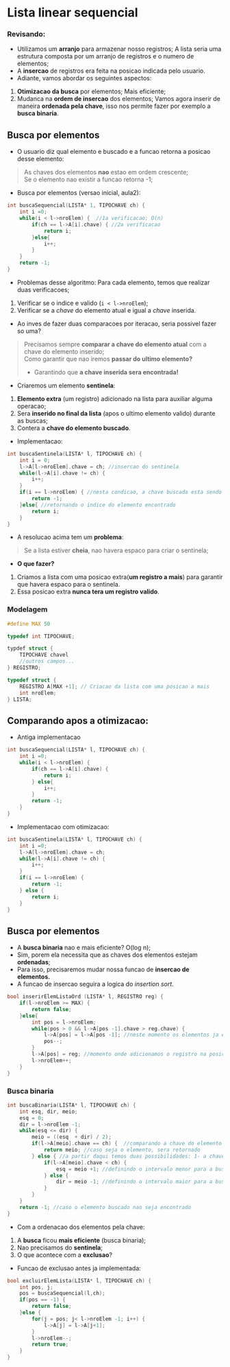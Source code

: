 # Lista linear sequencial
### Revisando:
- Utilizamos um **arranjo** para armazenar nosso registros; A lista seria uma estrutura composta por um arranjo de registros e o numero de elementos;
- A **insercao** de registros era feita na posicao indicada pelo usuario.
- Adiante, vamos abordar os seguintes aspectos:
1. **Otimizacao da busca** por elementos; Mais eficiente;
2. Mudanca na **ordem de insercao** dos elementos; Vamos agora inserir de maneira **ordenada pela chave**, isso nos permite fazer por exemplo a **busca binaria**.

## Busca por elementos
- O usuario diz qual elemento e buscado e a funcao retorna a posicao desse elemento:
> As chaves dos elementos **nao** estao em ordem crescente; <br>
> Se o elemento nao existir a funcao retorna -1;
- Busca por elementos (versao inicial, aula2):
```c++
int buscaSequencial(LISTA* 1, TIPOCHAVE ch) {
    int i =0;
    while(i < l->nroElem) {  //1a verificacao; O(n)
        if(ch == l->A[i].chave) { //2a verificacao
            return i;
        }else{
            i++;
        }
    }
    return -1;
}
```
- Problemas desse algoritmo: Para cada elemento, temos que realizar duas verificacoes;
1.  Verificar se o indice e valido (`i < l->nroElem`);
2.  Verificar se a _chave_ do elemento atual e igual a _chave_ inserida.
- Ao inves de fazer duas comparacoes por iteracao, seria possivel fazer so uma?
> Precisamos sempre **comparar a chave do elemento atual** com a chave do elemento inserido; <br>
> Como garantir que nao iremos **passar do ultimo elemento?** <br>
> - Garantindo que **a chave inserida sera encontrada!**

- Criaremos um elemento **sentinela**:
1. **Elemento extra** (um registro) adicionado na lista para auxiliar alguma operacao;
2. Sera **inserido no final da lista** (apos o ultimo elemento valido) durante as buscas;
3. Contera a **chave do elemento buscado**.
- Implementacao:
```c++
int buscaSentinela(LISTA* l, TIPOCHAVE ch) {
    int i = 0;
    l->A[l->nroElem].chave = ch; //insercao do sentinela
    while(l->A[i].chave != ch) { 
        i++;
    }
    if(i == l->nroElem) { //nesta condicao, a chave buscada esta sendo atribuida ao sentinela
        return -1;
    }else{ //retornando o indice do elemento encontrado
        return i;
    }
}
```
- A resolucao acima tem um **problema**:
> Se a lista estiver **cheia**, nao havera espaco para criar o sentinela;
- **O que fazer?**
1. Criamos a lista com uma posicao extra(**um registro a mais**) para garantir que havera espaco para o sentinela.
2. Essa posicao extra **nunca tera um registro valido**.
### Modelagem
```c++
#define MAX 50

typedef int TIPOCHAVE;

typdef struct {
    TIPOCHAVE chavel
    //outros campos...
} REGISTRO;

typedef struct {
    REGISTRO A[MAX +1]; // Criacao da lista com uma posicao a mais
    int nroElem;
} LISTA;
```

## Comparando apos a otimizacao:
- Antiga implementacao
```c++
int buscaSequencial(LISTA* l, TIPOCHAVE ch) {
    int i =0;
    while(i < l->nroElem) {
        if(ch == l->A[i].chave) {
            return i;
        } else{
            i++;
        }
        return -1;   
    }
}
```
- Implementacao com otimizacao:
```c++
int buscaSentinela(LISTA* l, TIPOCHAVE ch) {
    int i =0;
    l->A[l->nroElem].chave = ch;
    while(l->A[i].chave != ch) {
        i++;
    }
    if(i == l->nroElem) {
        return -1;
    } else {
        return i;
    }
}
```

## Busca por elementos
- A **busca binaria** nao e mais eficiente? O(log n);
- Sim, porem ela necessita que as chaves dos elementos estejam **ordenadas**;
- Para isso, precisaremos mudar nossa funcao de **insercao de elementos.**
- A funcao de insercao seguira a logica do _insertion sort_.
```c++
bool inserirElemListaOrd (LISTA* l, REGISTRO reg) {
    if(l->nroElem >= MAX) {
        return false;
    }else{
        int pos = l->nroElem;
        while(pos > 0 && l->A[pos -1].chave > reg.chave) {
            l->A[pos] = l->A[pos -1]; //neste momento os elementos ja estao deslocando um indice para direita
            pos--;
        }
        l->A[pos] = reg; //momento onde adicionamos o registro na posicao inserida
        l->nroElem++;
    }    
}
```
### Busca binaria
```c++
int buscaBinaria(LISTA* l, TIPOCHAVE ch) {
    int esq, dir, meio;
    esq = 0;
    dir = l->nroElem -1;
    while(esq <= dir) { 
        meio = ((esq  + dir) / 2);
        if(l->A[meio].chave == ch) {  //comparando a chave do elemento do meio com a buscada
            return meio; //caso seja o elemento, sera retornado
        } else { //a partir daqui temos duas possibilidades: 1- a chave buscada e menor que o elemento esta no meio; 2- a chave buscada e maior que o elemento atual
            if(l->A[meio].chave < ch) {  
                esq = meio +1; //definindo o intervalo menor para a busca
            } else {
                dir = meio -1; //definindo o intervalo maior para a busca
            }
        }
    }
    return -1; //caso o elemento buscado nao seja encontrado
}
```
- Com a ordenacao dos elementos pela chave:
1. A **busca** ficou **mais eficiente** (busca binaria);
2. Nao precisamos do **sentinela**;
3. O que acontece com a **exclusao**?
- Funcao de exclusao antes ja implementada:
```c++
bool excluirElemLista(LISTA* l, TIPOCHAVE ch) {
    int pos, j;
    pos = buscaSequencial(l,ch);
    if(pos == -1) {
        return false;
    }else {
        for(j = pos; j< l->nroElem -1; i++) {
            l->A[j] = l->A[j+1];
        }
        l->nroElem--;
        return true;
    }
}
```